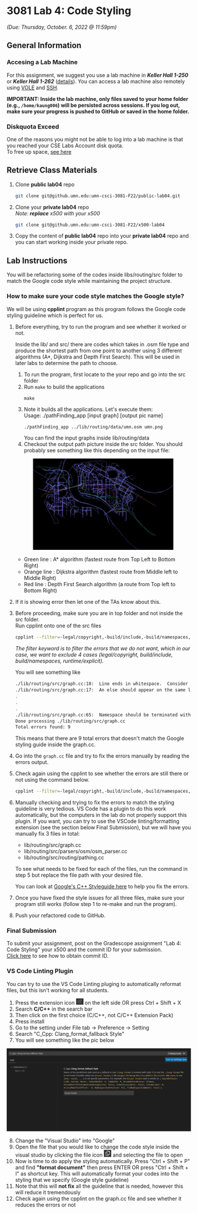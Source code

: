 # 3081 Lab 4: Code Styling
_(Due: Thursday, October. 6, 2022 @ 11:59pm)_

## General Information

### Accesing a Lab Machine

For this assignment, we suggest you use a lab machine in ***Keller Hall 1-250*** or ***Keller Hall 1-262*** ([details](https://cse.umn.edu/cseit/classrooms-labs#cselabs)). You can access a lab machine also remotely using [VOLE](https://github.umn.edu/umn-csci-3081-F22/shared-upstream/tree/main/FAQs/VOLE) and [SSH](https://github.umn.edu/umn-csci-3081-F22/shared-upstream/tree/main/FAQs/SSH).

**IMPORTANT: Inside the lab machine, only files saved to your home folder (e.g., `/home/kaung006`) will be persisted across sessions. If you log out, make sure your progress is pushed to GitHub or saved in the home folder.**

### Diskquota Exceed
One of the reasons you might not be able to log into a lab machine is that you reached your CSE Labs Account disk quota. <br>
To free up space, [see here](https://github.umn.edu/umn-csci-3081-F22/shared-upstream/tree/main/FAQs/CSE%20Disk%20Quota%20Exceeds)


## Retrieve Class Materials

1. Clone **public lab04** repo
    ```bash
    git clone git@github.umn.edu:umn-csci-3081-F22/public-lab04.git
    ```

2. Clone your **private lab04** repo<br>
    *Note: **replace** x500 with your x500*
    ```bash
    git clone git@github.umn.edu:umn-csci-3081-F22/x500-lab04
    ```

3. Copy the content of **public lab04** repo into your **private lab04** repo and you can start working inside your private repo.

## Lab Instructions

You will be refactoring some of the codes inside libs/routing/src folder to match the Google code style while maintaining the project structure.

### How to make sure your code style matches the Google style?
We will be using **cpplint** program as this program follows the Google code styling guideline which is perfect for us.
1. Before everything, try to run the program and see whether it worked or not.

    Inside the lib/ and src/ there are codes which takes in .osm file type and produce the shortest path from one point to another using 3 different algorithms (A*, Dijkstra and Depth First Search). This will be used in later labs to determine the path to choose. 

    1. To run the program, first locate to the your repo and go into the src folder
    2. Run `make` to build the applications
        ```
        make
        ```
    3. Note it builds all the applications. Let's execute them:<br>
    Usage: ./pathFinding_app [input graph] [output pic name]
        ```
        ./pathFinding_app ../lib/routing/data/umn.osm umn.png
        ```
        You can find the input graphs inside lib/routing/data
    4. Checkout the output path picture inside the src folder.  You should probably see something like this depending on the input file:
    <p align="center"><img src="pics/example_output.png" alt="path" width="80%"></p>

    - Green line  : A* algorithm (fastest route from Top Left to Bottom Right)
    - Orange line : Dijkstra algorithm (fastest route from Middle left to Middle Right)
    - Red line    : Depth First Search algorithm (a route from Top left to Bottom Right)

2. If it is showing error then let one of the TAs know about this.
3. Before proceeding, make sure you are in top folder and not inside the src folder.<br>
Run cpplint onto one of the src files
    ````bash
    cpplint --filter=-legal/copyright,-build/include,-build/namespaces,-runtime/explicit ./lib/routing/src/graph.cc
    ````
    *The filter keyword is to filter the errors that we do not want, which in our case, we want to exclude 4 cases (legal/copyright, build/include, build/namespaces, runtime/explicit).*<br>

    You will see something like
    ````bash
    ./lib/routing/src/graph.cc:10:  Line ends in whitespace.  Consider deleting these extra spaces.  [whitespace/end_of_line] [4]
    ./lib/routing/src/graph.cc:17:  An else should appear on the same line as the preceding }  [whitespace/newline] [4]
    .
    .
    .
    ./lib/routing/src/graph.cc:65:  Namespace should be terminated with "// namespace routing"  [readability/namespace] [5]
    Done processing ./lib/routing/src/graph.cc
    Total errors found: 9
    ````
    This means that there are 9 total errors that doesn't match the Google styling guide inside the graph.cc. 
4. Go into the `graph.cc` file and try to fix the errors manually by reading the errors output.
5. Check again using the cpplint to see whether the errors are still there or not using the command below. 
    ````bash
    cpplint --filter=-legal/copyright,-build/include,-build/namespaces,-runtime/explicit ./lib/routing/src/graph.cc
    ````
6. Manually checking and trying to fix the errors to match the styling guideline is very tedious. VS Code has a plugin to do this work automatically, but the computers in the lab do not properly support this plugin. If you want, you can try to use the VSCode linting/formatting extension (see the section below Final Submission), but we will have you manually fix 3 files in total:
    * lib/routing/src/graph.cc
    * lib/routing/src/parsers/osm/osm_parser.cc
    * lib/routing/src/routing/pathing.cc
    
    To see what needs to be fixed for each of the files, run the command in step 5 but replace the file path with your desired file.
    
    You can look at [Google's C++ Styleguide here](https://google.github.io/styleguide/cppguide.html) to help you fix the errors.
7. Once you have fixed the style issues for all three files, make sure your program still works (follow step 1 to re-make and run the program).
8. Push your refactored code to GitHub.

### Final Submission

To submit your assignment, post on the Gradescope assignment "Lab 4: Code Styling" your x500 and the commit ID for your submission.<br>
[Click here](https://github.umn.edu/umn-csci-3081-F22/shared-upstream/tree/main/FAQs/Commit%20ID) to see how to obtain commit ID.


### VS Code Linting Plugin

You can try to use the VS Code Linting pluging to automatically reformat files, but this isn't working for all students.

1. Press the extension icon <img src="pics/extensionIcon.png" width="20px"> on the left side OR press Ctrl + Shift + X
2. Search **C/C++** in the search bar
3. Then click on the first choice (C/C++, not C/C++ Extension Pack)
4. Press install
5. Go to the setting under File tab -> Preference -> Setting
6. Search "C_Cpp: Clang_format_fallback Style"
7. You will see something like the pic below
<p align="center"><img src="pics/settingC_CPP.png" width="800px"><p>

8. Change the "Visual Studio" into "Google"
9. Open the file that you would like to change the code style inside the visual studio by clicking the file icon <img src="pics/fileIcon.png" width="20px"> and selecting the file to open
10. Now is time to do apply the styling automatically. Press "Ctrl + Shift + P" and find **"format document"** then press ENTER OR press "Ctrl + Shift + I" as shortcut key. This will automatically format your codes into the styling that we specify (Google style guideline)
11. Note that this will **not fix** all the guideline that is needed, however this will reduce it tremendously
12. Check again using the cpplint on the graph.cc file and see whether it reduces the errors or not
